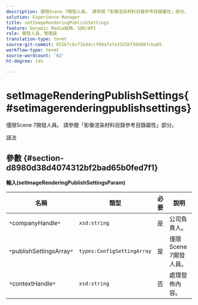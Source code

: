 ```yaml
---
description: 僅限Scene 7開發人員。 請參閱「影像渲染材料目錄參考目錄屬性」部分。
solution: Experience Manager
title: setImageRenderingPublishSettings
feature: Dynamic Media經典，SDK/API
role: 開發人員、管理員
translation-type: tm+mt
source-git-commit: 052bfcbcf1bd4ccf60afa7e3325bf58dd07cba85
workflow-type: tm+mt
source-wordcount: '62'
ht-degree: 14%

---
```



# setImageRenderingPublishSettings{#setimagerenderingpublishsettings}

僅限Scene 7開發人員。 請參閱「影像渲染材料目錄參考目錄屬性」部分。

語法

## 參數 {#section-d8980d38d4074312bf2bad65b0fed7f1}

**輸入(setImageRenderingPublishSettingsParam)**

| 名稱 | 類型 | 必要 | 說明 |
|---|---|---|---|
| `*`companyHandle`*` | `xsd:string` | 是 | 公司負責人。 |
| `*`publishSettingsArray`*` | `types:ConfigSettingArray` | 是 | 僅限Scene 7開發人員。 |
| `*`contextHandle`*` | `xsd:string` | 否 | 處理發佈內容。 |

